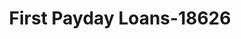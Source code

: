---
f_zip-code: 62208
f_state-code: IL
title: First Payday Loans-18626
f_phone: 618-622-2900
f_city-only: Fairview Heights
f_address: 515 Lincoln Highway Fairview Heights
f_location-unique-id: '18626'
slug: first-payday-loans-18626
updated-on: '2024-05-30T13:46:58.046Z'
created-on: '2024-05-30T13:36:59.803Z'
published-on: '2024-05-30T13:54:32.469Z'
f_city-state: cms/city/fairview-heights-il.md
f_company: cms/company/first-payday-loans.md
f_state: cms/state/illinois.md
layout: '[payday-loan].html'
tags: payday-loan
---